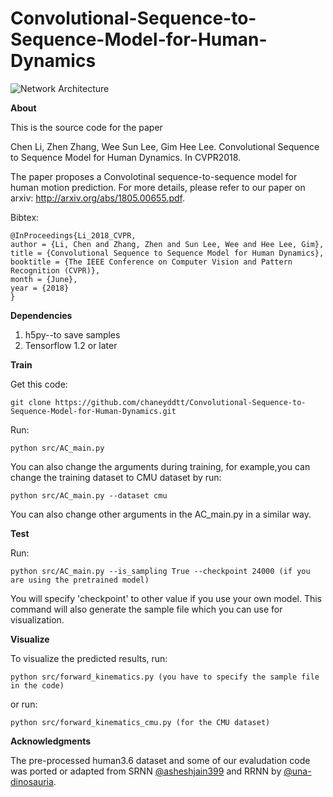 # Convolutional-Sequence-to-Sequence-Model-for-Human-Dynamics
![Network Architecture](Network.PNG)


**About**

This is the source code for the paper 

Chen Li, Zhen Zhang, Wee Sun Lee, Gim Hee Lee. Convolutional Sequence to Sequence Model for Human Dynamics. In CVPR2018.

The paper proposes a Convolotinal sequence-to-sequence model for human motion prediction. For more details, please refer to our paper on arxiv: http://arxiv.org/abs/1805.00655.pdf.

Bibtex:
```
@InProceedings{Li_2018_CVPR,
author = {Li, Chen and Zhang, Zhen and Sun Lee, Wee and Hee Lee, Gim},
title = {Convolutional Sequence to Sequence Model for Human Dynamics},
booktitle = {The IEEE Conference on Computer Vision and Pattern Recognition (CVPR)},
month = {June},
year = {2018}
} 
```

**Dependencies**
1. h5py--to save samples
2. Tensorflow 1.2 or later

**Train**

Get this code:
```
git clone https://github.com/chaneyddtt/Convolutional-Sequence-to-Sequence-Model-for-Human-Dynamics.git
```
Run:
```
python src/AC_main.py 
```
You can also change the arguments during training, for example,you can change the training dataset to CMU dataset by run:
```
python src/AC_main.py --dataset cmu
```
You can also change other arguments in the AC_main.py in a similar way.

**Test**

Run:
```
python src/AC_main.py --is_sampling True --checkpoint 24000 (if you are using the pretrained model)
```
You will specify 'checkpoint' to other value if you use your own model. This command will also generate the sample file which you can use for visualization.  

 **Visualize**
 
To visualize the predicted results, run:
```
python src/forward_kinematics.py (you have to specify the sample file in the code)
```
or run:
```
python src/forward_kinematics_cmu.py (for the CMU dataset)
```

**Acknowledgments**

The pre-processed human3.6 dataset and some of our evaludation code was ported or adapted from SRNN [@asheshjain399](https://github.com/asheshjain399/RNNexp) and RRNN by [@una-dinosauria](https://github.com/una-dinosauria/human-motion-prediction).
